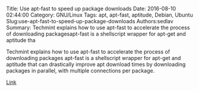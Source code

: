 Title: Use apt-fast to speed up package downloads
Date: 2016-08-10 02:44:00
Category: GNU/Linux
Tags: apt, apt-fast, aptitude, Debian, Ubuntu
Slug:use-apt-fast-to-speed-up-package-downloads
Authors:sedlav
Summary: Techmint explains how to use apt-fast to accelerate the process of downloading packagesapt-fast is a shellscript wrapper for apt-get and aptitude tha

Techmint explains how to use apt-fast to accelerate the process of downloading packages
apt-fast is a shellscript wrapper for apt-get and aptitude that can drastically improve apt download times by downloading packages in parallel, with multiple connections per package.

[Link](http://www.tecmint.com/use-apt-fast-command-speed-up-apt-get-downloads-installs-ubuntu/)
